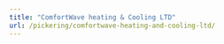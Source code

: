```yaml
---
title: "ComfortWave heating & Cooling LTD"
url: /pickering/comfortwave-heating-and-cooling-ltd/
---
```

